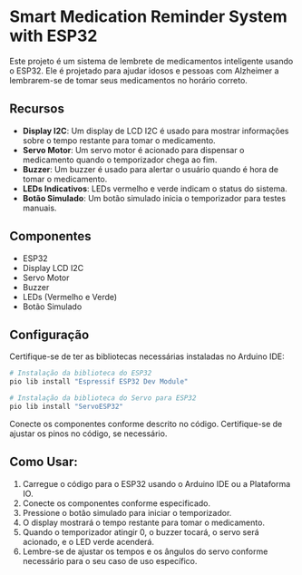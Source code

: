 # Smart Medication Reminder System with ESP32

Este projeto é um sistema de lembrete de medicamentos inteligente usando o ESP32. Ele é projetado para ajudar idosos e pessoas com Alzheimer a lembrarem-se de tomar seus medicamentos no horário correto.

## Recursos

- **Display I2C**: Um display de LCD I2C é usado para mostrar informações sobre o tempo restante para tomar o medicamento.
- **Servo Motor**: Um servo motor é acionado para dispensar o medicamento quando o temporizador chega ao fim.
- **Buzzer**: Um buzzer é usado para alertar o usuário quando é hora de tomar o medicamento.
- **LEDs Indicativos**: LEDs vermelho e verde indicam o status do sistema.
- **Botão Simulado**: Um botão simulado inicia o temporizador para testes manuais.

## Componentes

- ESP32
- Display LCD I2C
- Servo Motor
- Buzzer
- LEDs (Vermelho e Verde)
- Botão Simulado

## Configuração

Certifique-se de ter as bibliotecas necessárias instaladas no Arduino IDE:

```bash
# Instalação da biblioteca do ESP32
pio lib install "Espressif ESP32 Dev Module"

# Instalação da biblioteca do Servo para ESP32
pio lib install "ServoESP32"
```

Conecte os componentes conforme descrito no código. Certifique-se de ajustar os pinos no código, se necessário.

## Como Usar:
1. Carregue o código para o ESP32 usando o Arduino IDE ou a Plataforma IO.
2. Conecte os componentes conforme especificado.
3. Pressione o botão simulado para iniciar o temporizador.
4. O display mostrará o tempo restante para tomar o medicamento.
5. Quando o temporizador atingir 0, o buzzer tocará, o servo será acionado, e o LED verde acenderá.
6. Lembre-se de ajustar os tempos e os ângulos do servo conforme necessário para o seu caso de uso específico.
